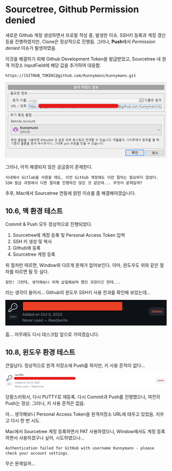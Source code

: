 # Sourcetree, Github Permission denied

새로운 Github 계정 생성하면서 프로필 작성 중, 발생한 이슈.
SSH키 등록과 계정 갱신 등을 진행하였지만, Clone은 정상적으로 진행됨.
그러나, **Push**에서 *Permission denied* 이슈가 발생하였음.

이것을 해결하기 위해 Github Development Token을 발급받았고, Sourcetree 내 원격 저장소 InputField에 해당 값을 추가하여 대응함.

```
https://[GITHUB_TOKEN]@github.com/Kunnymann/kunnymann.git
```

![sourcetree_remote_setting](./img/sourcetree_001.png)

그러나, 아직 해결되지 않은 궁금증이 존재한다.

```
사내에서 Gitlab을 사용할 때도, 이전 Github 계정에도 이런 절차는 필요하지 않았다.
SSH 발급 과정에서 다른 절차를 진행하진 않은 것 같은데... 무엇이 문제일까?
```

추후, Mac에서 Sourcetree 연동에 얽힌 이슈를 좀 해결해야겠습니다.

## 10.6, 맥 환경 테스트

Commit & Push 모두 정상적으로 진행되었다.

1. Sourcetree에 계정 등록 및 Personal Access Token 입력
2. SSH 키 생성 및 복사
3. Github에 등록
4. Sourcetree 계정 등록

위 절차만 따르면, Window와 다르게 문제가 없어보인다. 아마, 윈도우도 위와 같은 절차를 따르면 될 듯 싶다.

`잠만! 그런데, 생각해보니 어제 삽질해보며 했던 과정이긴 한데...`

라는 생각이 들어서... Github의 윈도우 SSH키 사용 전과를 확인해 보았는데...

![sourcetree_github_usage](./img/sourcetree_002.png)

흠... 아무래도 다시 데스크탑 앞으로 가야겠습니다.

## 10.8, 윈도우 환경 테스트

큰일났다. 정상적으로 원격 저장소에 Push를 하지만, 키 사용 흔적이 없다...

![sourcetree_github_window](./img/sourcetree_003.png)

당황스러워서, 다시 PUTTY로 재등록. 다시 Commit과 Push를 진행했으나, 여전히 Push는 정상. 그러나, 키 사용 흔적은 없음.

아... 생각해보니 Personal Access Token을 원격저장소 URL에 태우고 있었음. 지우고 다시 한 번 시도.

Mac에서 Sourcetree 계정 등록하면서 PAT 사용하였으니, Window에서도 계정 등록하면서 사용하겠구나 싶어, 시도하였으나...

```
Authentication failed for GitHub with username Kunnymann - please check your account settings.
```

무슨 문제일까...